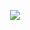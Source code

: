 <p align="center">
  <a href="https://github.com/AnJLFifi/Config-Tiling/blob/main/Sway/config">
    <img src="https://img.shields.io/badge/SwayConfig-Sway-blue?style=for-the-badge">
  </a>
</p>
